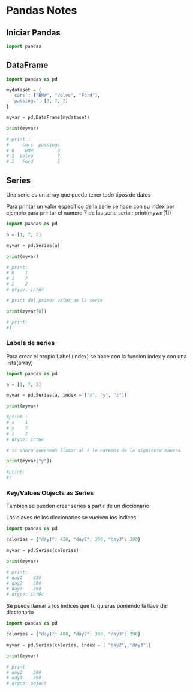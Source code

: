 # Pandas Notes

## Iniciar Pandas

```python
import pandas 
```

## DataFrame

```python
import pandas as pd

mydataset = {
  'cars': ["BMW", "Volvo", "Ford"],
  'passings': [3, 7, 2]
}

myvar = pd.DataFrame(mydataset)

print(myvar)

# print :
#     cars  passings
# 0    BMW         3
# 1  Volvo         7
# 2   Ford         2


```

## Series

Una serie es un array que puede tener todo tipos de datos

Para printar un valor especifico de la serie se hace con su index por ejemplo para printar el numero 7 de las serie seria : print(myvar[1])

```python
import pandas as pd

a = [1, 7, 2]

myvar = pd.Series(a)

print(myvar)

# print:
# 0    1
# 1    7
# 2    2
# dtype: int64

# print del primer valor de la serie

print(myvar[0])

# print:
#1
```

### Labels de series

Para crear el propio Label (index) se hace con la funcion index y con una lista(array)

```python
import pandas as pd

a = [1, 7, 2]

myvar = pd.Series(a, index = ["x", "y", "z"])

print(myvar)

#print :
# x    1
# y    7
# z    2
# dtype: int64

# si ahora queremos llamar al 7 lo haremos de la siguiente manera

print(myvar["y"])

#print:
#7
```

### Key/Values Objects as Series

Tambien se pueden crear series a partir de un diccionario

Las claves de los diccionarios se vuelven los indices

```python
import pandas as pd

calories = {"day1": 420, "day2": 380, "day3": 390}

myvar = pd.Series(calories)

print(myvar)

# print:
# day1    420
# day2    380
# day3    390
# dtype: int64

```

Se puede llamar a los indices que tu quieras poniendo la llave del diccionario

```python
import pandas as pd

calories = {"day1": 400, "day2": 380, "day3": 390}

myvar = pd.Series(calories, index = [ "day2", "day3"])

print(myvar)

# print
# day2    380
# day3    390
# dtype: object
```